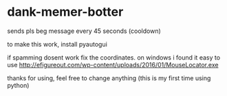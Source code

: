 # dank-memer-botter
sends pls beg message every 45 seconds (cooldown)

  
to make this work, install pyautogui

if spamming dosent work fix the coordinates. on windows i found it easy to use http://efigureout.com/wp-content/uploads/2016/01/MouseLocator.exe

thanks for using, feel free to change anything (this is my first time using python)
